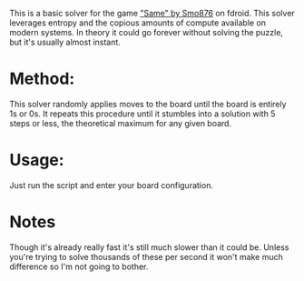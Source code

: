 This is a basic solver for the game ["Same" by Smo876](https://gitlab.com/Smo876/Same) on fdroid. This solver leverages entropy and the copious amounts of compute available on modern systems. In theory it could go forever without solving the puzzle, but it's usually almost instant.

# Method:
This solver randomly applies moves to the board until the board is entirely 1s or 0s. It repeats this procedure until it stumbles into a solution with 5 steps or less, the theoretical maximum for any given board. 

# Usage:
Just run the script and enter your board configuration.

# Notes
Though it's already really fast it's still much slower than it could be. Unless you're trying to solve thousands of these per second it won't make much difference so I'm not going to bother.
